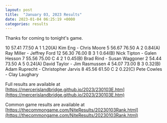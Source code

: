 ```yaml
---
layout: post
title:  "January 03, 2023 Results"
date: 2023-01-04 06:25:19 +0000
categories: results
---
```

Thanks for coming to tonight's game.

10   57.41   77.50  A   1                1.20(A)  Kim Eng - Chris Moore
5   56.67   76.50  A   2                0.84(A)  Ray Miller - Jeffrey Ford
12   56.30   76.00  B   3     1          0.64(B)  Nick Tipton - Galen Hesson
7   55.56   75.00  C   4     2     1    0.45(B)  Brad Rind - Susan Waggoner
2   54.44   73.50  A   5                0.24(A)  David Taylor - Jim Rasmussen
4   54.07   73.00  B         3          0.32(B)  Adam Ruprecht - Christopher Jarvis
8   45.56   61.50  C               2    0.22(C)  Pete Cowles - Clay Laughary

Full results are available at [https://mercerislandbridge.github.io/2023/230103E.htm](https://mercerislandbridge.github.io/2023/230103E.htm)

Common game results are available at [https://thecommongame.com/NiteResults/20230103Rank.html](https://thecommongame.com/NiteResults/20230103Rank.html)
